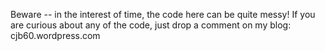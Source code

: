 Beware -- in the interest of time, the code here can be quite messy! If you are curious about any of the code, 
just drop a comment on my blog: cjb60.wordpress.com
